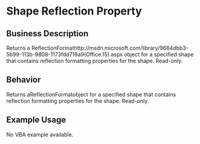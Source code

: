 # Shape Reflection Property

## Business Description
Returns a ReflectionFormathttp://msdn.microsoft.com/library/9684dbb3-5b99-113b-9808-1173fdd719a9(Office.15).aspx object for a specified shape that contains reflection formatting properties for the shape. Read-only.

## Behavior
Returns aReflectionFormatobject for a specified shape that contains reflection formatting properties for the shape. Read-only.

## Example Usage
No VBA example available.